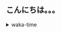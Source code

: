 ## こんにちは。。。

<p></p>

<details>
<summary>waka-time</summary>

<!--START_SECTION:waka-->
![Code Time](http://img.shields.io/badge/Code%20Time-45%20hrs%2044%20mins-blue)

**🐱 My GitHub Data** 

> 📦 247 Bytes Used in GitHub's Storage 
 > 
> 🏆 172 Contributions in the Year 2023
 > 
> 🚫 Not Opted to Hire
 > 
> 📜 4 Public Repositories 
 > 
> 🔑 1 Private Repositories 
 > 
**I'm a Night 🦉** 

```text
🌞 Morning                34 commits          ███░░░░░░░░░░░░░░░░░░░░░░   11.89 % 
🌆 Daytime                105 commits         █████████░░░░░░░░░░░░░░░░   36.71 % 
🌃 Evening                126 commits         ███████████░░░░░░░░░░░░░░   44.06 % 
🌙 Night                  21 commits          ██░░░░░░░░░░░░░░░░░░░░░░░   07.34 % 
```
📅 **I'm Most Productive on Friday** 

```text
Monday                   33 commits          ███░░░░░░░░░░░░░░░░░░░░░░   11.54 % 
Tuesday                  17 commits          █░░░░░░░░░░░░░░░░░░░░░░░░   05.94 % 
Wednesday                58 commits          █████░░░░░░░░░░░░░░░░░░░░   20.28 % 
Thursday                 36 commits          ███░░░░░░░░░░░░░░░░░░░░░░   12.59 % 
Friday                   59 commits          █████░░░░░░░░░░░░░░░░░░░░   20.63 % 
Saturday                 27 commits          ██░░░░░░░░░░░░░░░░░░░░░░░   09.44 % 
Sunday                   56 commits          █████░░░░░░░░░░░░░░░░░░░░   19.58 % 
```


📊 **This Week I Spent My Time On** 

```text
🕑︎ Time Zone: Asia/Tokyo

💬 Programming Languages: 
Go                       12 hrs 59 mins      ████████████████░░░░░░░░░   65.45 % 
YAML                     4 hrs 9 mins        █████░░░░░░░░░░░░░░░░░░░░   20.93 % 
Markdown                 2 hrs 5 mins        ███░░░░░░░░░░░░░░░░░░░░░░   10.57 % 
Other                    15 mins             ░░░░░░░░░░░░░░░░░░░░░░░░░   01.29 % 
Bash                     10 mins             ░░░░░░░░░░░░░░░░░░░░░░░░░   00.89 % 

🔥 Editors: 
VS Code                  19 hrs 51 mins      █████████████████████████   100.00 % 

💻 Operating System: 
Mac                      19 hrs 51 mins      █████████████████████████   100.00 % 
```

**I Mostly Code in Shell** 

```text
Shell                    1 repo              █████████████████████████   100.00 % 
```



**Timeline**

![Lines of Code chart](https://raw.githubusercontent.com/purapetino/purapetino/main/assets/bar_graph.png)


 Last Updated on 04/03/2023 15:16:03 UTC
<!--END_SECTION:waka-->

</details>
